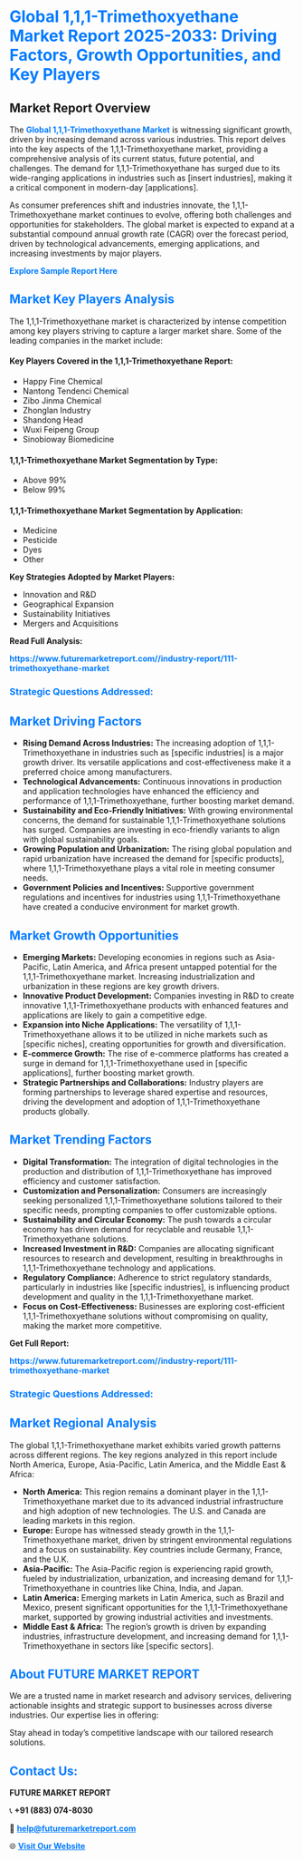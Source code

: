 <h1 style="color: #007BFF;">Global 1,1,1-Trimethoxyethane Market Report 2025-2033: Driving Factors, Growth Opportunities, and Key Players</h1>

<section id="overview">
<h2>Market Report Overview</h2>
<p>The <a href="https://www.futuremarketreport.com//industry-report/111-trimethoxyethane-market" style="color: #007BFF; text-decoration: none;"><strong>Global 1,1,1-Trimethoxyethane Market</strong></a> is witnessing significant growth, driven by increasing demand across various industries. This report delves into the key aspects of the 1,1,1-Trimethoxyethane market, providing a comprehensive analysis of its current status, future potential, and challenges. The demand for 1,1,1-Trimethoxyethane has surged due to its wide-ranging applications in industries such as [insert industries], making it a critical component in modern-day [applications].</p>
<p>As consumer preferences shift and industries innovate, the 1,1,1-Trimethoxyethane market continues to evolve, offering both challenges and opportunities for stakeholders. The global market is expected to expand at a substantial compound annual growth rate (CAGR) over the forecast period, driven by technological advancements, emerging applications, and increasing investments by major players.</p>
</section>

<section id="overview">
<p><a href="https://www.futuremarketreport.com//request-sample/reportId=46863" style="color: #007BFF; text-decoration: none;"><strong>Explore Sample Report Here</strong></a></p>
</section>

<section id="key-players">
<h2 style="color: #007BFF;">Market Key Players Analysis</h2>
<p>The 1,1,1-Trimethoxyethane market is characterized by intense competition among key players striving to capture a larger market share. Some of the leading companies in the market include:</p>
<h4>Key Players Covered in the 1,1,1-Trimethoxyethane Report:</h4>
<ul><li>Happy Fine Chemical</li><li>Nantong Tendenci Chemical</li><li>Zibo Jinma Chemical</li><li>Zhonglan Industry</li><li>Shandong Head</li><li>Wuxi Feipeng Group</li><li>Sinobioway Biomedicine</li></ul>
<h4>1,1,1-Trimethoxyethane Market Segmentation by Type:</h4>
<ul><li>Above 99%</li><li>Below 99%</li></ul>

<h4>1,1,1-Trimethoxyethane Market Segmentation by Application:</h4>
<ul><li>Medicine</li><li>Pesticide</li><li>Dyes</li><li>Other</li></ul>
<p><strong>Key Strategies Adopted by Market Players:</strong></p>
<ul>
<li>Innovation and R&D</li>
<li>Geographical Expansion</li>
<li>Sustainability Initiatives</li>
<li>Mergers and Acquisitions</li>
</ul>
</section>

<section>
<p><strong>Read Full Analysis: </strong></p><a href="https://www.futuremarketreport.com//industry-report/111-trimethoxyethane-market" style="color: #007BFF; text-decoration: none;"><strong>https://www.futuremarketreport.com//industry-report/111-trimethoxyethane-market</strong></a>
<h3 style="color: #007BFF;">Strategic Questions Addressed:</h3>
</section>

<section id="driving-factors">
<h2 style="color: #007BFF;">Market Driving Factors</h2>
<ul>
<li><strong>Rising Demand Across Industries:</strong> The increasing adoption of 1,1,1-Trimethoxyethane in industries such as [specific industries] is a major growth driver. Its versatile applications and cost-effectiveness make it a preferred choice among manufacturers.</li>
<li><strong>Technological Advancements:</strong> Continuous innovations in production and application technologies have enhanced the efficiency and performance of 1,1,1-Trimethoxyethane, further boosting market demand.</li>
<li><strong>Sustainability and Eco-Friendly Initiatives:</strong> With growing environmental concerns, the demand for sustainable 1,1,1-Trimethoxyethane solutions has surged. Companies are investing in eco-friendly variants to align with global sustainability goals.</li>
<li><strong>Growing Population and Urbanization:</strong> The rising global population and rapid urbanization have increased the demand for [specific products], where 1,1,1-Trimethoxyethane plays a vital role in meeting consumer needs.</li>
<li><strong>Government Policies and Incentives:</strong> Supportive government regulations and incentives for industries using 1,1,1-Trimethoxyethane have created a conducive environment for market growth.</li>
</ul>
</section>

<section id="growth-opportunities">
<h2 style="color: #007BFF;">Market Growth Opportunities</h2>
<ul>
<li><strong>Emerging Markets:</strong> Developing economies in regions such as Asia-Pacific, Latin America, and Africa present untapped potential for the 1,1,1-Trimethoxyethane market. Increasing industrialization and urbanization in these regions are key growth drivers.</li>
<li><strong>Innovative Product Development:</strong> Companies investing in R&D to create innovative 1,1,1-Trimethoxyethane products with enhanced features and applications are likely to gain a competitive edge.</li>
<li><strong>Expansion into Niche Applications:</strong> The versatility of 1,1,1-Trimethoxyethane allows it to be utilized in niche markets such as [specific niches], creating opportunities for growth and diversification.</li>
<li><strong>E-commerce Growth:</strong> The rise of e-commerce platforms has created a surge in demand for 1,1,1-Trimethoxyethane used in [specific applications], further boosting market growth.</li>
<li><strong>Strategic Partnerships and Collaborations:</strong> Industry players are forming partnerships to leverage shared expertise and resources, driving the development and adoption of 1,1,1-Trimethoxyethane products globally.</li>
</ul>
</section>

<section id="trending-factors">
<h2 style="color: #007BFF;">Market Trending Factors</h2>
<ul>
<li><strong>Digital Transformation:</strong> The integration of digital technologies in the production and distribution of 1,1,1-Trimethoxyethane has improved efficiency and customer satisfaction.</li>
<li><strong>Customization and Personalization:</strong> Consumers are increasingly seeking personalized 1,1,1-Trimethoxyethane solutions tailored to their specific needs, prompting companies to offer customizable options.</li>
<li><strong>Sustainability and Circular Economy:</strong> The push towards a circular economy has driven demand for recyclable and reusable 1,1,1-Trimethoxyethane solutions.</li>
<li><strong>Increased Investment in R&D:</strong> Companies are allocating significant resources to research and development, resulting in breakthroughs in 1,1,1-Trimethoxyethane technology and applications.</li>
<li><strong>Regulatory Compliance:</strong> Adherence to strict regulatory standards, particularly in industries like [specific industries], is influencing product development and quality in the 1,1,1-Trimethoxyethane market.</li>
<li><strong>Focus on Cost-Effectiveness:</strong> Businesses are exploring cost-efficient 1,1,1-Trimethoxyethane solutions without compromising on quality, making the market more competitive.</li>
</ul>
</section>

<section>
<p><strong>Get Full Report: </strong></p><a href="https://www.futuremarketreport.com//industry-report/111-trimethoxyethane-market" style="color: #007BFF; text-decoration: none;"><strong>https://www.futuremarketreport.com//industry-report/111-trimethoxyethane-market</strong></a>
<h3 style="color: #007BFF;">Strategic Questions Addressed:</h3>
</section>


<section id="regional-analysis">
<h2 style="color: #007BFF;">Market Regional Analysis</h2>
<p>The global 1,1,1-Trimethoxyethane market exhibits varied growth patterns across different regions. The key regions analyzed in this report include North America, Europe, Asia-Pacific, Latin America, and the Middle East & Africa:</p>
<ul>
<li><strong>North America:</strong> This region remains a dominant player in the 1,1,1-Trimethoxyethane market due to its advanced industrial infrastructure and high adoption of new technologies. The U.S. and Canada are leading markets in this region.</li>
<li><strong>Europe:</strong> Europe has witnessed steady growth in the 1,1,1-Trimethoxyethane market, driven by stringent environmental regulations and a focus on sustainability. Key countries include Germany, France, and the U.K.</li>
<li><strong>Asia-Pacific:</strong> The Asia-Pacific region is experiencing rapid growth, fueled by industrialization, urbanization, and increasing demand for 1,1,1-Trimethoxyethane in countries like China, India, and Japan.</li>
<li><strong>Latin America:</strong> Emerging markets in Latin America, such as Brazil and Mexico, present significant opportunities for the 1,1,1-Trimethoxyethane market, supported by growing industrial activities and investments.</li>
<li><strong>Middle East & Africa:</strong> The region’s growth is driven by expanding industries, infrastructure development, and increasing demand for 1,1,1-Trimethoxyethane in sectors like [specific sectors].</li>
</ul>
</section>

<footer>
<h2 style="color: #007BFF;">About FUTURE MARKET REPORT</h2>
<p>We are a trusted name in market research and advisory services, delivering actionable insights and strategic support to businesses across diverse industries. Our expertise lies in offering:</p>

<p>Stay ahead in today’s competitive landscape with our tailored research solutions.</p>

<h2 style="color: #007BFF;">Contact Us:</h2>
<p><strong>FUTURE MARKET REPORT</strong></p>
<p>📞 <strong>+91 (883) 074-8030</strong></p>
<p>📧 <strong><a href="mailto:help@futuremarketreport.com" style="color: #007BFF;">help@futuremarketreport.com</a></strong></p>
<p>🌐 <strong><a href="https://www.futuremarketreport.com/" style="color: #007BFF;">Visit Our Website</a></strong></p>
</footer>